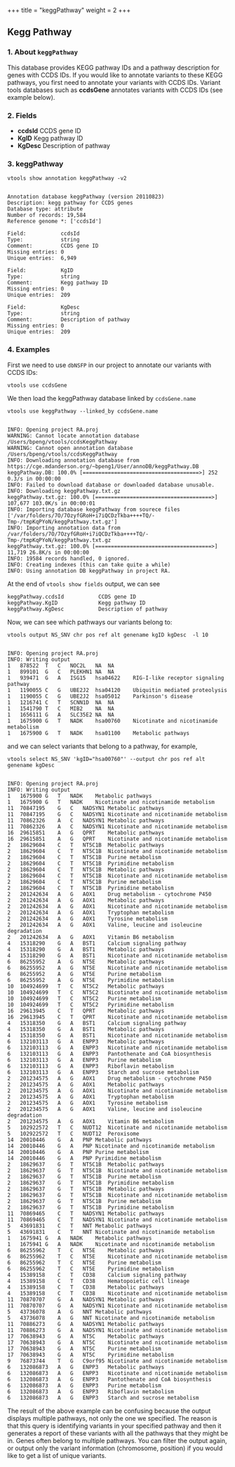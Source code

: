 
+++
title = "keggPathway"
weight = 2
+++

## Kegg Pathway

### 1. About `keggPathway`

This database provides KEGG pathway IDs and a pathway description for genes with CCDS IDs. If you would like to annotate variants to these KEGG pathways, you first need to annotate your variants with CCDS IDs. Variant tools databases such as **ccdsGene** annotates variants with CCDS IDs (see example below). 



### 2. Fields

*   **ccdsId** CCDS gene ID 
*   **KgID** Kegg pathway ID 
*   **KgDesc** Description of pathway 



### 3. keggPathway

    vtools show annotation keggPathway -v2
    

    Annotation database keggPathway (version 20110823)
    Description: kegg pathway for CCDS genes
    Database type: attribute
    Number of records: 19,584
    Reference genome *: ['ccdsId']
    
    Field:           ccdsId
    Type:            string
    Comment:         CCDS gene ID
    Missing entries: 0
    Unique entries:  6,949
    
    Field:           KgID
    Type:            string
    Comment:         Kegg pathway ID
    Missing entries: 0
    Unique entries:  209
    
    Field:           KgDesc
    Type:            string
    Comment:         Description of pathway
    Missing entries: 0
    Unique entries:  209
    



### 4. Examples

First we need to use `dbNSFP` in our project to annotate our variants with CCDS IDs: 

    vtools use ccdsGene
    

We then load the keggPathway database linked by `ccdsGene.name` 

    vtools use keggPathway --linked_by ccdsGene.name
    

    INFO: Opening project RA.proj
    WARNING: Cannot locate annotation database /Users/bpeng/vtools/ccdsKeggPathway
    WARNING: Cannot open annotation database /Users/bpeng/vtools/ccdsKeggPathway
    INFO: Downloading annotation database from https://cge.mdanderson.org/~bpeng1/User/annoDB/keggPathway.DB
    keggPathway.DB: 100.0% [=====================================>] 252 0.3/s in 00:00:00
    INFO: Failed to download database or downloaded database unusable.
    INFO: Downloading keggPathway.txt.gz
    keggPathway.txt.gz: 100.0% [=====================================>] 107,677 103.0K/s in 00:00:01
    INFO: Importing database keggPathway from sourece files ['/var/folders/7O/7OzyfGRoH+i7iQCDzTkba++++TQ/-Tmp-/tmpKqPYoN/keggPathway.txt.gz']
    INFO: Importing annotation data from /var/folders/7O/7OzyfGRoH+i7iQCDzTkba++++TQ/-Tmp-/tmpKqPYoN/keggPathway.txt.gz
    keggPathway.txt.gz: 100.0% [=====================================>] 11,719 26.8K/s in 00:00:00
    INFO: 19584 records handled, 0 ignored.
    INFO: Creating indexes (this can take quite a while)
    INFO: Using annotation DB keggPathway in project RA.
    

At the end of `vtools show fields` output, we can see 



    keggPathway.ccdsId           CCDS gene ID
    keggPathway.KgID             Kegg pathway ID
    keggPathway.KgDesc           Description of pathway
    

Now, we can see which pathways our variants belong to: 



    vtools output NS_SNV chr pos ref alt genename kgID kgDesc  -l 10
    

    INFO: Opening project RA.proj
    INFO: Writing output
    1	878522	T	C	NOC2L	NA	NA
    1	899101	G	C	PLEKHN1	NA	NA
    1	939471	G	A	ISG15	hsa04622	RIG-I-like receptor signaling pathway
    1	1190055	C	G	UBE2J2	hsa04120	Ubiquitin mediated proteolysis
    1	1190055	C	G	UBE2J2	hsa05012	Parkinson's disease
    1	1216741	C	T	SCNN1D	NA	NA
    1	1541790	T	C	MIB2	NA	NA
    1	1656111	G	A	SLC35E2	NA	NA
    1	1675900	G	T	NADK	hsa00760	Nicotinate and nicotinamide metabolism
    1	1675900	G	T	NADK	hsa01100	Metabolic pathways
    

and we can select variants that belong to a pathway, for example, 



    vtools select NS_SNV 'kgID="hsa00760"' --output chr pos ref alt genename kgDesc 
    

    INFO: Opening project RA.proj
    INFO: Writing output
    1	1675900	G	T	NADK	Metabolic pathways
    1	1675900	G	T	NADK	Nicotinate and nicotinamide metabolism
    11	70847195	G	C	NADSYN1	Metabolic pathways
    11	70847195	G	C	NADSYN1	Nicotinate and nicotinamide metabolism
    11	70862326	A	C	NADSYN1	Metabolic pathways
    11	70862326	A	C	NADSYN1	Nicotinate and nicotinamide metabolism
    16	29615851	A	G	QPRT	Metabolic pathways
    16	29615851	A	G	QPRT	Nicotinate and nicotinamide metabolism
    2	18629604	C	T	NT5C1B	Metabolic pathways
    2	18629604	C	T	NT5C1B	Nicotinate and nicotinamide metabolism
    2	18629604	C	T	NT5C1B	Purine metabolism
    2	18629604	C	T	NT5C1B	Pyrimidine metabolism
    2	18629604	C	T	NT5C1B	Metabolic pathways
    2	18629604	C	T	NT5C1B	Nicotinate and nicotinamide metabolism
    2	18629604	C	T	NT5C1B	Purine metabolism
    2	18629604	C	T	NT5C1B	Pyrimidine metabolism
    2	201242634	A	G	AOX1	Drug metabolism - cytochrome P450
    2	201242634	A	G	AOX1	Metabolic pathways
    2	201242634	A	G	AOX1	Nicotinate and nicotinamide metabolism
    2	201242634	A	G	AOX1	Tryptophan metabolism
    2	201242634	A	G	AOX1	Tyrosine metabolism
    2	201242634	A	G	AOX1	Valine, leucine and isoleucine degradation
    2	201242634	A	G	AOX1	Vitamin B6 metabolism
    4	15318290	G	A	BST1	Calcium signaling pathway
    4	15318290	G	A	BST1	Metabolic pathways
    4	15318290	G	A	BST1	Nicotinate and nicotinamide metabolism
    6	86255952	A	G	NT5E	Metabolic pathways
    6	86255952	A	G	NT5E	Nicotinate and nicotinamide metabolism
    6	86255952	A	G	NT5E	Purine metabolism
    6	86255952	A	G	NT5E	Pyrimidine metabolism
    10	104924699	T	C	NT5C2	Metabolic pathways
    10	104924699	T	C	NT5C2	Nicotinate and nicotinamide metabolism
    10	104924699	T	C	NT5C2	Purine metabolism
    10	104924699	T	C	NT5C2	Pyrimidine metabolism
    16	29613945	C	T	QPRT	Metabolic pathways
    16	29613945	C	T	QPRT	Nicotinate and nicotinamide metabolism
    4	15318350	G	A	BST1	Calcium signaling pathway
    4	15318350	G	A	BST1	Metabolic pathways
    4	15318350	G	A	BST1	Nicotinate and nicotinamide metabolism
    6	132103113	G	A	ENPP3	Metabolic pathways
    6	132103113	G	A	ENPP3	Nicotinate and nicotinamide metabolism
    6	132103113	G	A	ENPP3	Pantothenate and CoA biosynthesis
    6	132103113	G	A	ENPP3	Purine metabolism
    6	132103113	G	A	ENPP3	Riboflavin metabolism
    6	132103113	G	A	ENPP3	Starch and sucrose metabolism
    2	201234575	A	G	AOX1	Drug metabolism - cytochrome P450
    2	201234575	A	G	AOX1	Metabolic pathways
    2	201234575	A	G	AOX1	Nicotinate and nicotinamide metabolism
    2	201234575	A	G	AOX1	Tryptophan metabolism
    2	201234575	A	G	AOX1	Tyrosine metabolism
    2	201234575	A	G	AOX1	Valine, leucine and isoleucine degradation
    2	201234575	A	G	AOX1	Vitamin B6 metabolism
    5	102922572	T	C	NUDT12	Nicotinate and nicotinamide metabolism
    5	102922572	T	C	NUDT12	Peroxisome
    14	20010446	G	A	PNP	Metabolic pathways
    14	20010446	G	A	PNP	Nicotinate and nicotinamide metabolism
    14	20010446	G	A	PNP	Purine metabolism
    14	20010446	G	A	PNP	Pyrimidine metabolism
    2	18629637	G	T	NT5C1B	Metabolic pathways
    2	18629637	G	T	NT5C1B	Nicotinate and nicotinamide metabolism
    2	18629637	G	T	NT5C1B	Purine metabolism
    2	18629637	G	T	NT5C1B	Pyrimidine metabolism
    2	18629637	G	T	NT5C1B	Metabolic pathways
    2	18629637	G	T	NT5C1B	Nicotinate and nicotinamide metabolism
    2	18629637	G	T	NT5C1B	Purine metabolism
    2	18629637	G	T	NT5C1B	Pyrimidine metabolism
    11	70869465	C	T	NADSYN1	Metabolic pathways
    11	70869465	C	T	NADSYN1	Nicotinate and nicotinamide metabolism
    5	43691831	C	T	NNT	Metabolic pathways
    5	43691831	C	T	NNT	Nicotinate and nicotinamide metabolism
    1	1675941	G	A	NADK	Metabolic pathways
    1	1675941	G	A	NADK	Nicotinate and nicotinamide metabolism
    6	86255962	T	C	NT5E	Metabolic pathways
    6	86255962	T	C	NT5E	Nicotinate and nicotinamide metabolism
    6	86255962	T	C	NT5E	Purine metabolism
    6	86255962	T	C	NT5E	Pyrimidine metabolism
    4	15389158	C	T	CD38	Calcium signaling pathway
    4	15389158	C	T	CD38	Hematopoietic cell lineage
    4	15389158	C	T	CD38	Metabolic pathways
    4	15389158	C	T	CD38	Nicotinate and nicotinamide metabolism
    11	70870707	G	A	NADSYN1	Metabolic pathways
    11	70870707	G	A	NADSYN1	Nicotinate and nicotinamide metabolism
    5	43736078	A	G	NNT	Metabolic pathways
    5	43736078	A	G	NNT	Nicotinate and nicotinamide metabolism
    11	70886273	G	A	NADSYN1	Metabolic pathways
    11	70886273	G	A	NADSYN1	Nicotinate and nicotinamide metabolism
    17	70638943	G	A	NT5C	Metabolic pathways
    17	70638943	G	A	NT5C	Nicotinate and nicotinamide metabolism
    17	70638943	G	A	NT5C	Purine metabolism
    17	70638943	G	A	NT5C	Pyrimidine metabolism
    9	76873744	T	G	C9orf95	Nicotinate and nicotinamide metabolism
    6	132086873	A	G	ENPP3	Metabolic pathways
    6	132086873	A	G	ENPP3	Nicotinate and nicotinamide metabolism
    6	132086873	A	G	ENPP3	Pantothenate and CoA biosynthesis
    6	132086873	A	G	ENPP3	Purine metabolism
    6	132086873	A	G	ENPP3	Riboflavin metabolism
    6	132086873	A	G	ENPP3	Starch and sucrose metabolism
    



The result of the above example can be confusing because the output displays multiple pathways, not only the one we specified. The reason is that this query is identifying variants in your specified pathway and then it generates a report of these variants with all the pathways that they might be in. Genes often belong to multiple pathways. You can filter the output again, or output only the variant information (chromosome, position) if you would like to get a list of unique variants.